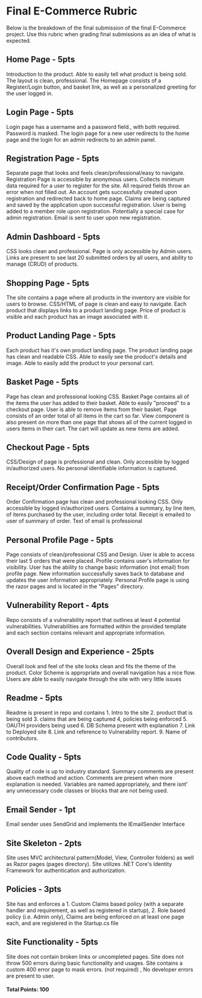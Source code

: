 # Final E-Commerce Rubric 

Below is the breakdown of the final submission of the final E-Commerce project. Use this rubric when grading final submissions as an idea of what is expected.

## Home Page - 5pts
Introduction to the product. Able to easily tell what product is being sold. The layout is clean, professional. The Homepage consists of a Register/Login button, and basket link, as well as a personalized greeting for the user logged in.

## Login Page - 5pts
Login page has a username and a password field., with both required. Password is masked. The login page for a new user redirects to the home page and the login for an admin redirects to an admin panel.

## Registration Page - 5pts
Separate page that looks and feels clean/professional/easy to navigate. Registration Page is accessible by anonymous users. Collects minimum data required for a user to register for the site. All required fields throw an error when not filled out. An account gets successfully created upon registration and redirected back to home page. Claims are being captured and saved by the application upon successful registration. User is being added to a member role upon registration. Potentially a special case for admin registration. Email is sent to user upon new registration.
 
## Admin Dashboard - 5pts
CSS looks clean and professional. Page is only accessible by Admin users. Links are present to see last 20 submitted orders by all users, and ability to manage (CRUD) of products.

## Shopping Page - 5pts 
The site contains a page where all products in the inventory are visible for users to browse. CSS/HTML of page is clean and easy to navigate. Each product that displays links to a product landing page. Price of product is visible and each product has an image associated with it.
 
## Product Landing Page - 5pts
Each product has it's own product landing page. The product landing page has clean and readable CSS. Able to easily see the product's details and image. Able to easily add the product to your personal cart.

 
## Basket Page - 5pts 
Page has clean and professional looking CSS. Basket Page contains all of the items the user has added to their basket. Able to easily "proceed" to a checkout page. User is able to remove items from their basket. Page consists of an order total of all items in the cart so far. View component is also present on more than one page that shows all of the current logged in users items in their cart. The cart will update as new items are added.

## Checkout Page - 5pts
CSS/Design of page is professional and clean. Only accessible by logged in/authorized users. No personal identifiable information is captured.

## Receipt/Order Confirmation Page - 5pts
Order Confirmation page has clean and professional looking CSS. Only accessible by logged in/authorized users. Contains a summary, by line item, of items purchased by the user, including order total. Receipt is emailed to user of summary of order. Text of email is professional
 
## Personal Profile Page - 5pts
Page consists of clean/professional CSS and Design. User is able to access their last 5 orders that were placed. Profile contains user's information for visibility. User has the ability to change basic information (not email) from profile page. New information successfully saves back to database and updates the user information appropriately. Personal Profile page is using the razor pages and is located in the "Pages" directory.
 
## Vulnerability Report - 4pts
Repo consists of a vulnerability report that outlines at least 4 potential vulnerabilities. Vulnerabilities are formatted within the provided template and each section contains relevant and appropriate information.

## Overall Design and Experience - 25pts
Overall look and feel of the site looks clean and fits the theme of the product. Color Scheme is appropriate and overall navigation has a nice flow. Users are able to easily navigate through the site with very little issues

## Readme - 5pts 
Readme is present in repo and contains 1. Intro to the site 2. product that is being sold 3. claims that are being captured 4, policies being enforced 5. OAUTH providers being used 6. DB Schema present with explanation 7. Link to Deployed site 8. Link and reference to Vulnerability report. 9. Name of contributors.

## Code Quality - 5pts
Quality of code is up to industry standard. Summary comments are present above each method and action. Comments are present when more explanation is needed. Variables are named appropriately, and there isnt' any unnecessary code classes or blocks that are not being used.
 
## Email Sender - 1pt
Email sender uses SendGrid and implements the IEmailSender Interface

## Site Skeleton - 2pts
Site uses MVC architectural pattern(Model, View, Controller folders) as well as Razor pages (pages directory). Site utilizes .NET Core's Identity Framework for authentication and authorization.

## Policies - 3pts
Site has and enforces a 1. Custom Claims based policy (with a separate handler and requirement, as well as registered in startup), 2. Role based policy (i.e. Admin only), Claims are being enforced on at least one page each, and are registered in the Startup.cs file

## Site Functionality - 5pts
Site does not contain broken links or uncompleted pages. Site does not throw 500 errors during basic functionality and usages. Site contains a custom 400 error page to mask errors. (not required) , No developer errors are present to user.

#### Total Points: 100 
